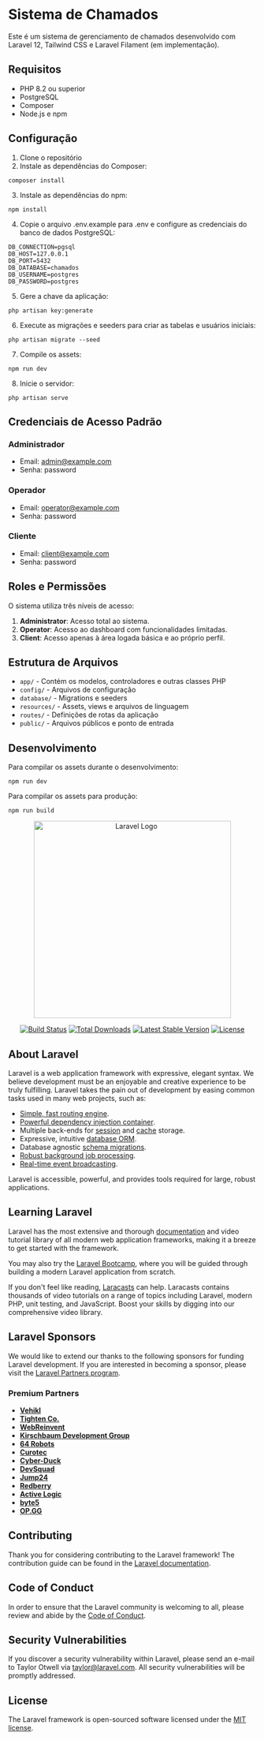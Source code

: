 # Sistema de Chamados

Este é um sistema de gerenciamento de chamados desenvolvido com Laravel 12, Tailwind CSS e Laravel Filament (em implementação).

## Requisitos

- PHP 8.2 ou superior
- PostgreSQL
- Composer
- Node.js e npm

## Configuração

1. Clone o repositório
2. Instale as dependências do Composer:
```
composer install
```

3. Instale as dependências do npm:
```
npm install
```

4. Copie o arquivo .env.example para .env e configure as credenciais do banco de dados PostgreSQL:
```
DB_CONNECTION=pgsql
DB_HOST=127.0.0.1
DB_PORT=5432
DB_DATABASE=chamados
DB_USERNAME=postgres
DB_PASSWORD=postgres
```

5. Gere a chave da aplicação:
```
php artisan key:generate
```

6. Execute as migrações e seeders para criar as tabelas e usuários iniciais:
```
php artisan migrate --seed
```

7. Compile os assets:
```
npm run dev
```

8. Inicie o servidor:
```
php artisan serve
```

## Credenciais de Acesso Padrão

### Administrador
- Email: admin@example.com
- Senha: password

### Operador
- Email: operator@example.com
- Senha: password

### Cliente
- Email: client@example.com
- Senha: password

## Roles e Permissões

O sistema utiliza três níveis de acesso:

1. **Administrator**: Acesso total ao sistema.
2. **Operator**: Acesso ao dashboard com funcionalidades limitadas.
3. **Client**: Acesso apenas à área logada básica e ao próprio perfil.

## Estrutura de Arquivos

- `app/` - Contém os modelos, controladores e outras classes PHP
- `config/` - Arquivos de configuração
- `database/` - Migrations e seeders
- `resources/` - Assets, views e arquivos de linguagem
- `routes/` - Definições de rotas da aplicação
- `public/` - Arquivos públicos e ponto de entrada

## Desenvolvimento

Para compilar os assets durante o desenvolvimento:
```
npm run dev
```

Para compilar os assets para produção:
```
npm run build
```

<p align="center"><a href="https://laravel.com" target="_blank"><img src="https://raw.githubusercontent.com/laravel/art/master/logo-lockup/5%20SVG/2%20CMYK/1%20Full%20Color/laravel-logolockup-cmyk-red.svg" width="400" alt="Laravel Logo"></a></p>

<p align="center">
<a href="https://github.com/laravel/framework/actions"><img src="https://github.com/laravel/framework/workflows/tests/badge.svg" alt="Build Status"></a>
<a href="https://packagist.org/packages/laravel/framework"><img src="https://img.shields.io/packagist/dt/laravel/framework" alt="Total Downloads"></a>
<a href="https://packagist.org/packages/laravel/framework"><img src="https://img.shields.io/packagist/v/laravel/framework" alt="Latest Stable Version"></a>
<a href="https://packagist.org/packages/laravel/framework"><img src="https://img.shields.io/packagist/l/laravel/framework" alt="License"></a>
</p>

## About Laravel

Laravel is a web application framework with expressive, elegant syntax. We believe development must be an enjoyable and creative experience to be truly fulfilling. Laravel takes the pain out of development by easing common tasks used in many web projects, such as:

- [Simple, fast routing engine](https://laravel.com/docs/routing).
- [Powerful dependency injection container](https://laravel.com/docs/container).
- Multiple back-ends for [session](https://laravel.com/docs/session) and [cache](https://laravel.com/docs/cache) storage.
- Expressive, intuitive [database ORM](https://laravel.com/docs/eloquent).
- Database agnostic [schema migrations](https://laravel.com/docs/migrations).
- [Robust background job processing](https://laravel.com/docs/queues).
- [Real-time event broadcasting](https://laravel.com/docs/broadcasting).

Laravel is accessible, powerful, and provides tools required for large, robust applications.

## Learning Laravel

Laravel has the most extensive and thorough [documentation](https://laravel.com/docs) and video tutorial library of all modern web application frameworks, making it a breeze to get started with the framework.

You may also try the [Laravel Bootcamp](https://bootcamp.laravel.com), where you will be guided through building a modern Laravel application from scratch.

If you don't feel like reading, [Laracasts](https://laracasts.com) can help. Laracasts contains thousands of video tutorials on a range of topics including Laravel, modern PHP, unit testing, and JavaScript. Boost your skills by digging into our comprehensive video library.

## Laravel Sponsors

We would like to extend our thanks to the following sponsors for funding Laravel development. If you are interested in becoming a sponsor, please visit the [Laravel Partners program](https://partners.laravel.com).

### Premium Partners

- **[Vehikl](https://vehikl.com/)**
- **[Tighten Co.](https://tighten.co)**
- **[WebReinvent](https://webreinvent.com/)**
- **[Kirschbaum Development Group](https://kirschbaumdevelopment.com)**
- **[64 Robots](https://64robots.com)**
- **[Curotec](https://www.curotec.com/services/technologies/laravel/)**
- **[Cyber-Duck](https://cyber-duck.co.uk)**
- **[DevSquad](https://devsquad.com/hire-laravel-developers)**
- **[Jump24](https://jump24.co.uk)**
- **[Redberry](https://redberry.international/laravel/)**
- **[Active Logic](https://activelogic.com)**
- **[byte5](https://byte5.de)**
- **[OP.GG](https://op.gg)**

## Contributing

Thank you for considering contributing to the Laravel framework! The contribution guide can be found in the [Laravel documentation](https://laravel.com/docs/contributions).

## Code of Conduct

In order to ensure that the Laravel community is welcoming to all, please review and abide by the [Code of Conduct](https://laravel.com/docs/contributions#code-of-conduct).

## Security Vulnerabilities

If you discover a security vulnerability within Laravel, please send an e-mail to Taylor Otwell via [taylor@laravel.com](mailto:taylor@laravel.com). All security vulnerabilities will be promptly addressed.

## License

The Laravel framework is open-sourced software licensed under the [MIT license](https://opensource.org/licenses/MIT).
